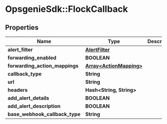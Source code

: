 # OpsgenieSdk::FlockCallback

## Properties
Name | Type | Description | Notes
------------ | ------------- | ------------- | -------------
**alert_filter** | [**AlertFilter**](AlertFilter.md) |  | [optional] 
**forwarding_enabled** | **BOOLEAN** |  | [optional] 
**forwarding_action_mappings** | [**Array&lt;ActionMapping&gt;**](ActionMapping.md) |  | [optional] 
**callback_type** | **String** |  | [optional] 
**url** | **String** |  | [optional] 
**headers** | **Hash&lt;String, String&gt;** |  | [optional] 
**add_alert_details** | **BOOLEAN** |  | [optional] 
**add_alert_description** | **BOOLEAN** |  | [optional] 
**base_webhook_callback_type** | **String** |  | [optional] 


